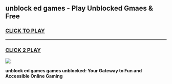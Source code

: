 
## unblock ed games - Play Unblocked Gmaes & Free
<h3>
<a href="https://premium.freeplayer.one?title=unblock_ed_games&ref=20F">CLICK TO PLAY</a></h3>
<hr>

<h3>
<a href="https://premium.freeplayer.one?title=unblock_ed_games&ref=20F">CLICK 2 PLAY</a>
  
</h3>

<a href="https://premium.freeplayer.one?title=unblock_ed_games&ref=20F/"><img src="https://clearcache.store/games.png"></a>


**unblock ed games games unblocked: Your Gateway to Fun and Accessible Online Gaming**
